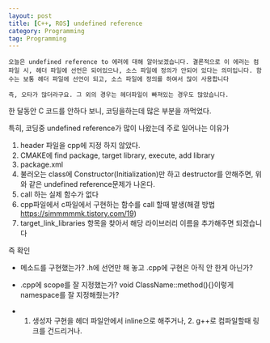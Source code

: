 ```yaml
---
layout: post
title: [C++, ROS] undefined reference
category: Programming
tag: Programming
---
```


```
오늘은 undefined reference to 에러에 대해 알아보겠습니다. 결론적으로 이 에러는 컴파일 시, 헤더 파일에 선언은 되어있으나, 소스 파일에 정의가 안되어 있다는 의미입니다. 함수는 보통 헤더 파일에 선언이 되고, 소스 파일에 정의를 하여서 많이 사용합니다

즉, 오타가 많더라구요. 그 외의 경우는 헤더파일이 빠져있는 경우도 많았습니다.

```

한 달동안 C 코드를 안하다 보니, 코딩을하는데 많은 부분을 까먹었다.

특히, 코딩중 undefined reference가 많이 나왔는데 주로 일어나는 이유가

1. header 파일을 cpp에 지정 하지 않았다.
2. CMAKE에 find package, target library, execute, add library
3. package.xml
4. 불러오는 class에 Constructor(Initialization)만 하고 destructor를 안해주면, 위와 같은 undefined reference문제가 나온다.
5. call 하는 실제 함수가 없다
6. cpp파일에서 c파일에서 구현하는 함수를 call 할때 발생(해결 방법 https://simmmmmk.tistory.com/19)
7. target_link_libraries 항목을 찾아서 해당 라이브러리 이름을 추가해주면 되겠습니다



즉 확인

- 메소드를 구현했는가? .h에 선언만 해 놓고 .cpp에 구현은 아직 안 한게 아닌가?

- .cpp에 scope를 잘 지정했는가? void ClassName::method(){}이렇게 namespace를 잘 지정해줬는가?

- 1. 생성자 구현을 헤더 파일안에서 inline으로 해주거나, 2. g++로 컴파일할때 링크를 건드리거나.
